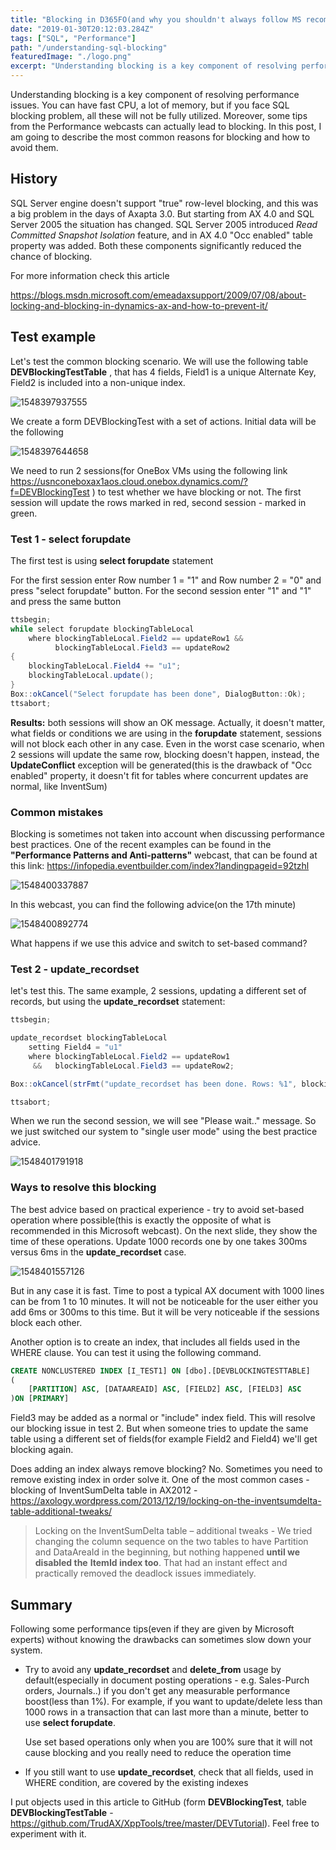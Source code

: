 ```yaml
---
title: "Blocking in D365FO(and why you shouldn't always follow MS recommendations)"
date: "2019-01-30T20:12:03.284Z"
tags: ["SQL", "Performance"]
path: "/understanding-sql-blocking"
featuredImage: "./logo.png"
excerpt: "Understanding blocking is a key component of resolving performance issues. You can have fast CPU, a lot of memory, but if you face SQL blocking problem all these will not be fully utilized"
---
```


Understanding blocking is a key component of resolving performance issues. You can have fast CPU, a lot of memory, but if you face SQL blocking problem, all these will not be fully utilized. Moreover, some tips from the Performance webcasts can actually lead to blocking. In this post, I am going to describe the most common reasons for blocking and how to avoid them.

## History

SQL Server engine doesn't support "true" row-level blocking, and this was a big problem in the days of Axapta 3.0. But starting from AX 4.0 and SQL Server 2005 the situation has changed. SQL Server 2005 introduced  *Read Committed Snapshot Isolation* feature, and in AX 4.0 "Occ enabled" table property was added. Both these components significantly reduced the chance of blocking.

For more information check this article

https://blogs.msdn.microsoft.com/emeadaxsupport/2009/07/08/about-locking-and-blocking-in-dynamics-ax-and-how-to-prevent-it/

## Test example

Let's test the common blocking scenario. We will use the following table **DEVBlockingTestTable** , that has 4 fields, Field1 is a unique Alternate Key, Field2 is included into a non-unique index.

![1548397937555](TestTableAOT.png)

We create a form DEVBlockingTest with a set of actions. Initial data will be the following

![1548397644658](TestTable.png)

We need to run 2 sessions(for OneBox VMs using the following link 
https://usnconeboxax1aos.cloud.onebox.dynamics.com/?f=DEVBlockingTest ) to test whether we have blocking or not. The first session will update the rows marked in red, second session - marked in green.

### Test 1 - select forupdate

The first test is using **select forupdate** statement

For the first session enter Row number 1 = "1" and Row number 2 = "0" and press "select forupdate" button. For the second session enter "1" and "1" and press the same button

```csharp
ttsbegin;
while select forupdate blockingTableLocal
    where blockingTableLocal.Field2 == updateRow1 &&
          blockingTableLocal.Field3 == updateRow2
{
    blockingTableLocal.Field4 += "u1";
    blockingTableLocal.update();
}
Box::okCancel("Select forupdate has been done", DialogButton::Ok);
ttsabort;
```

**Results:** both sessions will show an OK message. Actually, it doesn't matter, what fields or conditions we are using in the **forupdate** statement, sessions will not block each other in any case. Even in the worst case scenario, when 2 sessions will update the same row, blocking doesn't happen, instead, the **UpdateConflict** exception will be generated(this is the drawback of "Occ enabled" property, it doesn't fit for tables where concurrent updates are normal, like InventSum)

### Common mistakes

Blocking is sometimes not taken into account when discussing performance best practices. One of the recent examples can be found in the **"Performance Patterns and Anti-patterns"** webcast, that can be found at this link: https://infopedia.eventbuilder.com/index?landingpageid=92tzhl

![1548400337887](InfopediaMain.png)

In this webcast, you can find the following advice(on the 17th minute)

![1548400892774](InfopediaAdvice.png)

What happens if we use this advice and switch to set-based command?

### Test 2 - update_recordset

let's test this. The same example, 2 sessions, updating a different set of records, but using the **update_recordset** statement:

```csharp
ttsbegin;

update_recordset blockingTableLocal
    setting Field4 = "u1"
    where blockingTableLocal.Field2 == updateRow1
     &&   blockingTableLocal.Field3 == updateRow2;

Box::okCancel(strFmt("update_recordset has been done. Rows: %1", blockingTableLocal.RowCount()), DialogButton::Ok);

ttsabort;
```

When we run the second session, we will see "Please wait.." message. So we just switched our system to "single user mode" using the best practice advice.  

![1548401791918](TestTableBlocking.png)

### Ways to resolve this blocking

The best advice based on practical experience - try to avoid set-based operation where possible(this is exactly the opposite of what is recommended in this Microsoft webcast). On the next slide, they show the time of these operations. Update 1000 records one by one takes 300ms versus 6ms in the **update_recordset** case.

![1548401557126](InfopediaResult.png)

But in any case it is fast. Time to post a typical AX document with 1000 lines can be from 1 to 10 minutes. It will not be noticeable for the user either you add 6ms or 300ms to this time. But it will be very noticeable if the sessions block each other.

Another option is to create an index, that includes all fields used in the WHERE clause. You can test it using the following command.

```sql
CREATE NONCLUSTERED INDEX [I_TEST1] ON [dbo].[DEVBLOCKINGTESTTABLE]
(
    [PARTITION] ASC, [DATAAREAID] ASC, [FIELD2] ASC, [FIELD3] ASC
)ON [PRIMARY]  
```

Field3 may be added as a normal or "include" index field. This will resolve our blocking issue in test 2. But when someone tries to update the same table using a different set of fields(for example Field2 and Field4) we'll get blocking again.

Does adding an index always remove blocking? No. Sometimes you need to remove existing index in order solve it. One of the most common cases - blocking of InventSumDelta table in AX2012 - https://axology.wordpress.com/2013/12/19/locking-on-the-inventsumdelta-table-additional-tweaks/

> Locking on the InventSumDelta table – additional tweaks  - We tried 
> changing the column sequence on the two tables to have Partition and 
> DataAreaId in the beginning, but nothing happened **until we disabled the** 
> **ItemId index too**. That had an instant effect and practically removed the
> deadlock issues immediately.

## Summary

Following some performance tips(even if they are given by Microsoft experts) without knowing the drawbacks can sometimes slow down your system.

- Try to avoid any **update_recordset** and **delete_from** usage by default(especially in document posting operations - e.g. Sales-Purch orders, Journals..) if you don't get any measurable performance boost(less than 1%). For example, if you want to update/delete less than 1000 rows in a transaction that can last more than a minute, better to use **select forupdate**.

  Use set based operations only when you are 100% sure that it will not cause blocking and you really need to reduce the operation time

- If you still want to use **update_recordset**, check that all fields, used in WHERE condition, are covered by the existing indexes

I put objects used in this article to GitHub (form **DEVBlockingTest**, table **DEVBlockingTestTable** - https://github.com/TrudAX/XppTools/tree/master/DEVTutorial). Feel free to experiment with it.
